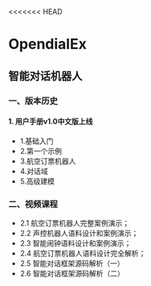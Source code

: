 <<<<<<< HEAD
# OpendialEx
## 智能对话机器人 ##
### 一、版本历史 ###
#### 1. 用户手册v1.0中文版上线 ####
- 1.基础入门
- 2.第一个示例
- 3.航空订票机器人
- 4.对话域
- 5.高级建模
### 二、视频课程 ####

- 2.1 航空订票机器人完整案例演示；
- 2.2 声控机器人语料设计和案例演示；
- 2.3 智能闹钟语料设计和案例演示；
- 2.4 航空订票机器人语料设计完全解析；
- 2.5 智能对话框架源码解析（一）
- 2.6 智能对话框架源码解析（二）

